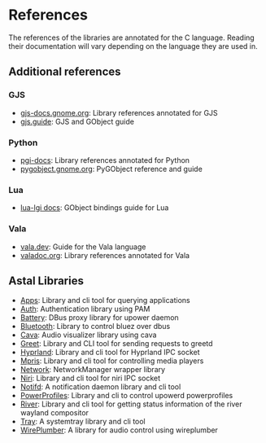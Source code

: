 # References

The references of the libraries are annotated for the C language. Reading their
documentation will vary depending on the language they are used in.

<!--TODO: list some examples on how to read docs,-->
<!--for example the difference between C enums and gjs enums-->

## Additional references

### GJS

- [gjs-docs.gnome.org](https://gjs-docs.gnome.org/): Library references
  annotated for GJS
- [gjs.guide](https://gjs.guide/): GJS and GObject guide

### Python

- [pgi-docs](https://lazka.github.io/pgi-docs/): Library references annotated
  for Python
- [pygobject.gnome.org](https://pygobject.gnome.org/): PyGObject reference and
  guide

### Lua

- [lua-lgi docs](https://github.com/lgi-devs/lgi/tree/master/docs): GObject
  bindings guide for Lua

### Vala

- [vala.dev](https://vala.dev/): Guide for the Vala language
- [valadoc.org](https://valadoc.org/): Library references annotated for Vala

## Astal Libraries

- [Apps](https://aylur.github.io/libastal/apps): Library and cli tool for
  querying applications
- [Auth](https://aylur.github.io/libastal/auth): Authentication library using
  PAM
- [Battery](https://aylur.github.io/libastal/battery): DBus proxy library for
  upower daemon
- [Bluetooth](https://aylur.github.io/libastal/bluetooth): Library to control
  bluez over dbus
- [Cava](https://aylur.github.io/libastal/cava): Audio visualizer library using
  cava
- [Greet](https://aylur.github.io/libastal/greet): Library and CLI tool for
  sending requests to greetd
- [Hyprland](https://aylur.github.io/libastal/hyprland): Library and cli tool
  for Hyprland IPC socket
- [Mpris](https://aylur.github.io/libastal/mpris): Library and cli tool for
  controlling media players
- [Network](https://aylur.github.io/libastal/network): NetworkManager wrapper
  library
- [Niri](https://aylur.github.io/libastal/niri): Library and cli tool for niri
  IPC socket
- [Notifd](https://aylur.github.io/libastal/notifd): A notification daemon
  library and cli tool
- [PowerProfiles](https://aylur.github.io/libastal/powerprofiles): Library and
  cli to control upowerd powerprofiles
- [River](https://aylur.github.io/libastal/river): Library and cli tool for
  getting status information of the river wayland compositor
- [Tray](https://aylur.github.io/libastal/tray): A systemtray library and cli
  tool
- [WirePlumber](https://aylur.github.io/libastal/wireplumber): A library for
  audio control using wireplumber
